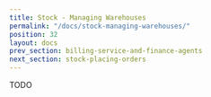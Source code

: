 ```yaml
---
title: Stock - Managing Warehouses
permalink: "/docs/stock-managing-warehouses/"
position: 32
layout: docs
prev_section: billing-service-and-finance-agents
next_section: stock-placing-orders
---
```


TODO
